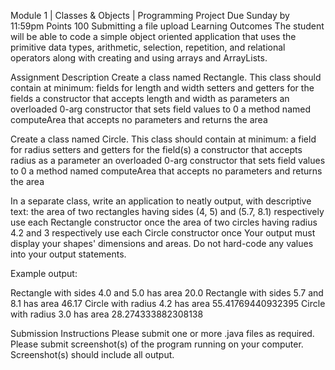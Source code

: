 Module 1 | Classes & Objects | Programming Project
Due Sunday by 11:59pm Points 100 Submitting a file upload
Learning Outcomes
The student will be able to code a simple object oriented application that uses the primitive data types, arithmetic, selection, repetition, and relational operators along with creating and using arrays and ArrayLists.

Assignment Description
Create a class named Rectangle. This class should contain at minimum:
fields for length and width
setters and getters for the fields
a constructor that accepts length and width as parameters
an overloaded 0-arg constructor that sets field values to 0
a method named computeArea that accepts no parameters and returns the area 

Create a class named Circle. This class should contain at minimum:
a field for radius
setters and getters for the field(s)
a constructor that accepts radius as a parameter
an overloaded 0-arg constructor that sets field values to 0
a method named computeArea that accepts no parameters and returns the area

In a separate class, write an application to neatly output, with descriptive text:
the area of two rectangles having sides (4, 5) and (5.7, 8.1) respectively
use each Rectangle constructor once
the area of two circles having radius 4.2 and 3 respectively
use each Circle constructor once
Your output must display your shapes' dimensions and areas. Do not hard-code any values into your output statements.

Example output:

Rectangle with sides 4.0 and 5.0 has area 20.0
Rectangle with sides 5.7 and 8.1 has area 46.17
Circle with radius 4.2 has area 55.41769440932395
Circle with radius 3.0 has area 28.274333882308138

Submission Instructions
Please submit one or more .java files as required.
Please submit screenshot(s) of the program running on your computer. Screenshot(s) should include all output.
